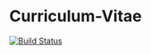 # Curriculum-Vitae
[![Build Status](https://travis-ci.com/microgenius/Curriculum-Vitae.svg?branch=master)](https://travis-ci.com/microgenius/Curriculum-Vitae)
